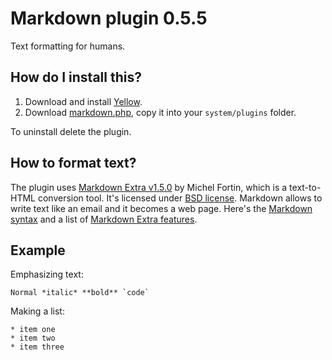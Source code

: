 Markdown plugin 0.5.5
=====================
Text formatting for humans.

How do I install this?
----------------------
1. Download and install [Yellow](https://github.com/datenstrom/yellow/).  
2. Download [markdown.php](markdown.php?raw=true), copy it into your `system/plugins` folder.  

To uninstall delete the plugin.

How to format text?
-------------------
The plugin uses [Markdown Extra v1.5.0](https://github.com/michelf/php-markdown) by Michel Fortin, which is a text-to-HTML conversion tool. It's licensed under [BSD license](http://opensource.org/licenses/BSD-3-Clause). Markdown allows to write text like an email and it becomes a web page. Here's the [Markdown syntax](http://en.wikipedia.org/wiki/Markdown) and a list of [Markdown Extra features](https://michelf.ca/projects/php-markdown/extra/).

Example
-------
Emphasizing text:

    Normal *italic* **bold** `code`

Making a list:

    * item one
    * item two
    * item three